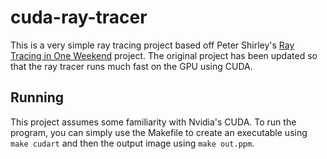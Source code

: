 cuda-ray-tracer
===

This is a very simple ray tracing project based off Peter Shirley's [Ray Tracing in One Weekend][1] project. The original project has been updated so that the ray tracer runs much fast on the GPU using CUDA.

Running
-------

This project assumes some familiarity with Nvidia's CUDA. To run the program, you can simply use the Makefile to create an executable using `make cudart` and then the output image using `make out.ppm`.

[1]: https://raytracing.github.io/books/RayTracingInOneWeekend.html